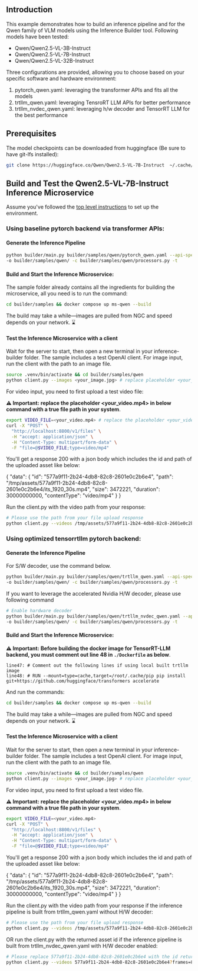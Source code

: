## Introduction

This example demonstrates how to build an inference pipeline and for the Qwen family of VLM models using the Inference Builder tool. Following models have been tested:
- Qwen/Qwen2.5-VL-3B-Instruct
- Qwen/Qwen2.5-VL-7B-Instruct
- Qwen/Qwen2.5-VL-32B-Instruct

Three configurations are provided, allowing you to choose based on your specific software and hardware environment:

1. pytorch_qwen.yaml: leveraging the transformer APIs and fits all the models
2. trtllm_qwen.yaml: leveraging TensroRT LLM APIs for better performance
3. trtllm_nvdec_qwen.yaml: leveraging h/w decoder and TensorRT LLM for the best performance

## Prerequisites

The model checkpoints can be downloaded from huggingface (Be sure to have git-lfs installed):

```bash
git clone https://huggingface.co/Qwen/Qwen2.5-VL-7B-Instruct  ~/.cache/model-repo/Qwen2.5-VL-7B-Instruct
```

## Build and Test the Qwen2.5-VL-7B-Instruct Inference Microservice

Assume you've followed the [top level instructions](../../../README.md#getting-started) to set up the environment.

### Using baseline pytorch backend via transformer APIs:

#### Generate the Inference Pipeline

```bash
python builder/main.py builder/samples/qwen/pytorch_qwen.yaml --api-spec builder/samples/qwen/openapi.yaml \
-o builder/samples/qwen/ -c builder/samples/qwen/processors.py -t
```

#### Build and Start the Inference Microservice:

The sample folder already contains all the ingredients for building the microservice, all you need is to run the command:

```bash
cd builder/samples && docker compose up ms-qwen --build
```

The build may take a while—images are pulled from NGC and speed depends on your network. ⌛

#### Test the Inference Microservice with a client

Wait for the server to start, then open a new terminal in your inference-builder folder. The sample includes a test OpenAI client. For image input, run the client with the path to an image file.

```bash
source .venv/bin/activate && cd builder/samples/qwen
python client.py --images <your_image.jpg> # replace placeholder <your_image.jpg> with a true file
```

For video input, you need to first upload a test video file:

**⚠️ Important:** **replace the placeholder <your_video.mp4> in below command with a true file path in your system**.

```bash
export VIDEO_FILE=<your_video.mp4> # replace the placeholder <your_video.mp4> with a true file
curl -X "POST" \
  "http://localhost:8800/v1/files" \
  -H "accept: application/json" \
  -H "Content-Type: multipart/form-data" \
  -F "file=@$VIDEO_FILE;type=video/mp4"
```

You'll get a response 200 with a json body which includes the id and path of the uploaded asset like below:

{
  "data": {
    "id": "577a9f11-2b24-4db8-82c8-2601e0c2b6e4",
    "path": "/tmp/assets/577a9f11-2b24-4db8-82c8-2601e0c2b6e4/its_1920_30s.mp4",
    "size": 3472221,
    "duration": 30000000000,
    "contentType": "video/mp4"
  }
}

Run the client.py with the video path from your response:

```bash
# Please use the path from your file upload response
python client.py --videos /tmp/assets/577a9f11-2b24-4db8-82c8-2601e0c2b6e4/its_1920_30s.mp4
```

### Using optimized tensorrtllm pytorch backend:

#### Generate the Inference Pipeline

For S/W decoder, use the command below.

```bash
python builder/main.py builder/samples/qwen/trtllm_qwen.yaml --api-spec builder/samples/qwen/openapi.yaml \
-o builder/samples/qwen/ -c builder/samples/qwen/processors.py -t
```

If you want to leverage the accelerated Nvidia H/W decoder, please use following command

```bash
# Enable hardware decoder
python builder/main.py builder/samples/qwen/trtllm_nvdec_qwen.yaml --api-spec builder/samples/qwen/openapi.yaml \
-o builder/samples/qwen/ -c builder/samples/qwen/processors.py -t
```

#### Build and Start the Inference Microservice:

**⚠️ Important:** **Before building the docker image for TensorRT-LLM backend, you must comment out line 48 in `./Dockerfile` as below**.

```
line47: # Comment out the following lines if using local built trtllm image
line48: # RUN --mount=type=cache,target=/root/.cache/pip pip install git+https://github.com/huggingface/transformers accelerate
```

And run the commands:

```bash
cd builder/samples && docker compose up ms-qwen --build
```

The build may take a while—images are pulled from NGC and speed depends on your network. ⌛

#### Test the Inference Microservice with a client

Wait for the server to start, then open a new terminal in your inference-builder folder. The sample includes a test OpenAI client. For image input, run the client with the path to an image file.


```bash
source .venv/bin/activate && cd builder/samples/qwen
python client.py --images <your_image.jpg> # replace placeholder <your_image.jpg> with a true file
```

For video input, you need to first upload a test video file.

**⚠️ Important:** **replace the placeholder <your_video.mp4> in below command with a true file path in your system**.

```bash
export VIDEO_FILE=<your_video.mp4>
curl -X "POST" \
  "http://localhost:8800/v1/files" \
  -H "accept: application/json" \
  -H "Content-Type: multipart/form-data" \
  -F "file=@$VIDEO_FILE;type=video/mp4"
```

You'll get a response 200 with a json body which includes the id and path of the uploaded asset like below:

{
  "data": {
    "id": "577a9f11-2b24-4db8-82c8-2601e0c2b6e4",
    "path": "/tmp/assets/577a9f11-2b24-4db8-82c8-2601e0c2b6e4/its_1920_30s.mp4",
    "size": 3472221,
    "duration": 30000000000,
    "contentType": "video/mp4"
  }
}

Run the client.py with the video path from your response if the inference pipeline is built from trtllm_qwen.yaml without H/W decoder:

```bash
# Please use the path from your file upload response
python client.py --videos /tmp/assets/577a9f11-2b24-4db8-82c8-2601e0c2b6e4/its_1920_30s.mp4
```

OR run the client.py with the returned asset id if the inference pipeline is built from trtllm_nvdec_qwen.yaml with H/W decoder enabled:

```bash
# Please replace 577a9f11-2b24-4db8-82c8-2601e0c2b6e4 with the id returned from your file upload response
python client.py --videos 577a9f11-2b24-4db8-82c8-2601e0c2b6e4?frames=8
```